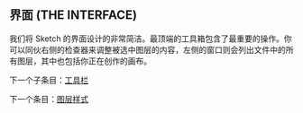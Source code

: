 ## 界面 (THE INTERFACE)

我们将 Sketch 的界面设计的非常简洁。最顶端的工具箱包含了最重要的操作。你可以同伙右侧的检查器来调整被选中图层的内容，左侧的窗口则会列出文件中的所有图层，其中也包括你正在创作的画布。


下一个子条目：[工具栏](http://www.bohemiancoding.com/sketch/help/manual/the-interface/toolbar/)

下一个条目：[图层样式](http://www.bohemiancoding.com/sketch/help/manual/basic-tools/)